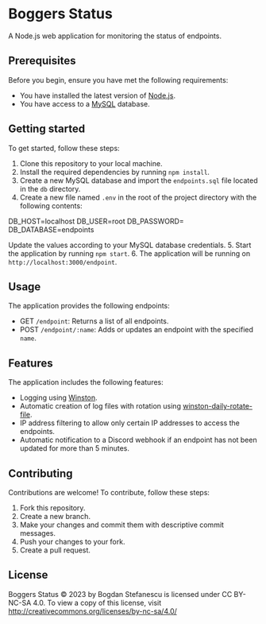 # Boggers Status

A Node.js web application for monitoring the status of endpoints.

## Prerequisites

Before you begin, ensure you have met the following requirements:
* You have installed the latest version of [Node.js](https://nodejs.org/en/).
* You have access to a [MySQL](https://www.mysql.com/) database.

## Getting started

To get started, follow these steps:
1. Clone this repository to your local machine.
2. Install the required dependencies by running `npm install`.
3. Create a new MySQL database and import the `endpoints.sql` file located in the `db` directory.
4. Create a new file named `.env` in the root of the project directory with the following contents:

DB_HOST=localhost
DB_USER=root
DB_PASSWORD=
DB_DATABASE=endpoints

Update the values according to your MySQL database credentials.
5. Start the application by running `npm start`.
6. The application will be running on `http://localhost:3000/endpoint`.

## Usage

The application provides the following endpoints:
* GET `/endpoint`: Returns a list of all endpoints.
* POST `/endpoint/:name`: Adds or updates an endpoint with the specified `name`.

## Features

The application includes the following features:
* Logging using [Winston](https://github.com/winstonjs/winston).
* Automatic creation of log files with rotation using [winston-daily-rotate-file](https://github.com/winstonjs/winston-daily-rotate-file).
* IP address filtering to allow only certain IP addresses to access the endpoints.
* Automatic notification to a Discord webhook if an endpoint has not been updated for more than 5 minutes.


## Contributing

Contributions are welcome! To contribute, follow these steps:
1. Fork this repository.
2. Create a new branch.
3. Make your changes and commit them with descriptive commit messages.
4. Push your changes to your fork.
5. Create a pull request.

## License

Boggers Status © 2023 by Bogdan Stefanescu is licensed under CC BY-NC-SA 4.0. To view a copy of this license, visit http://creativecommons.org/licenses/by-nc-sa/4.0/
